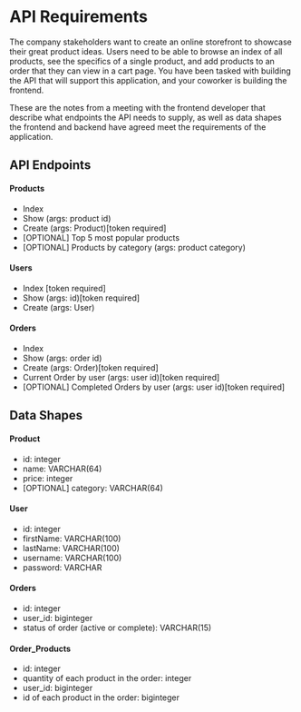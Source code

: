 # API Requirements
The company stakeholders want to create an online storefront to showcase their great product ideas. Users need to be able to browse an index of all products, see the specifics of a single product, and add products to an order that they can view in a cart page. You have been tasked with building the API that will support this application, and your coworker is building the frontend.

These are the notes from a meeting with the frontend developer that describe what endpoints the API needs to supply, as well as data shapes the frontend and backend have agreed meet the requirements of the application. 

## API Endpoints
#### Products
- Index 
- Show (args: product id)
- Create (args: Product)[token required]
- [OPTIONAL] Top 5 most popular products 
- [OPTIONAL] Products by category (args: product category)

#### Users
- Index [token required]
- Show (args: id)[token required]
- Create (args: User)

#### Orders
- Index 
- Show (args: order id)
- Create (args: Order)[token required]
- Current Order by user (args: user id)[token required]
- [OPTIONAL] Completed Orders by user (args: user id)[token required]

## Data Shapes
#### Product
- id: integer
- name: VARCHAR(64)
- price: integer
- [OPTIONAL] category: VARCHAR(64)

#### User
- id: integer
- firstName: VARCHAR(100)
- lastName: VARCHAR(100)
- username: VARCHAR(100)
- password: VARCHAR

#### Orders
- id: integer
- user_id: biginteger
- status of order (active or complete): VARCHAR(15)

#### Order_Products
- id: integer
- quantity of each product in the order: integer
- user_id: biginteger
- id of each product in the order: biginteger